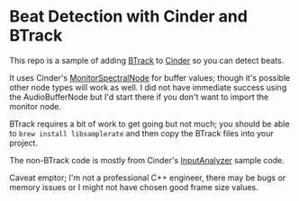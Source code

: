 # Beat Detection with Cinder and BTrack

This repo is a sample of adding [BTrack](https://github.com/adamstark/BTrack) to [Cinder](https://libcinder.org/docs/index.html) so you can detect beats.

It uses Cinder's [MonitorSpectralNode](https://libcinder.org/docs/classcinder_1_1audio_1_1_monitor_spectral_node.html) for buffer values; though it's possible other node types will work as well.  I did not have immediate success using the AudioBufferNode but I'd start there if you don't want to import the monitor node.

BTrack requires a bit of work to get going but not much; you should be able to `brew install libsamplerate` and then copy the BTrack files into your project.

The non-BTrack code is mostly from Cinder's [InputAnalyzer](https://github.com/cinder/Cinder/tree/master/samples/_audio/InputAnalyzer) sample code.

Caveat emptor; I'm not a professional C++ engineer, there may be bugs or memory issues or I might not have chosen good frame size values.